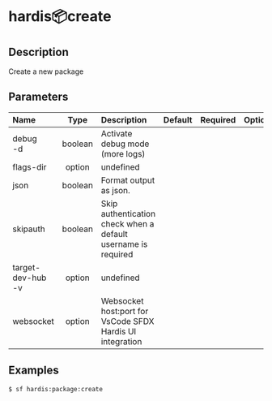 <!-- This file has been generated with command 'sf hardis:doc:plugin:generate'. Please do not update it manually or it may be overwritten -->
# hardis:package:create

## Description

Create a new package

## Parameters

|Name|Type|Description|Default|Required|Options|
|:---|:--:|:----------|:-----:|:------:|:-----:|
|debug<br/>-d|boolean|Activate debug mode (more logs)||||
|flags-dir|option|undefined||||
|json|boolean|Format output as json.||||
|skipauth|boolean|Skip authentication check when a default username is required||||
|target-dev-hub<br/>-v|option|undefined||||
|websocket|option|Websocket host:port for VsCode SFDX Hardis UI integration||||

## Examples

```shell
$ sf hardis:package:create
```


